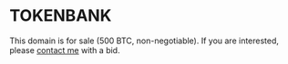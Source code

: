 # TOKENBANK

This domain is for sale (500 BTC, non-negotiable). If you are interested, please [contact me](mailto:dong77@gmail.com) with a bid.
